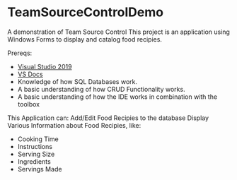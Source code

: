 # TeamSourceControlDemo
A demonstration of Team Source Control
This project is an application using Windows Forms to display and catalog food recipies.

Prereqs:
- [Visual Studio 2019](https://visualstudio.microsoft.com/downloads/)
- [VS Docs](https://docs.microsoft.com/en-us/visualstudio/get-started/visual-studio-ide?view=vs-2019)
- Knowledge of how SQL Databases work.
- A basic understanding of how CRUD Functionality works.
- A basic understanding of how the IDE works in combination
with the toolbox

This Application can:
Add/Edit Food Recipies to the database
Display Various Information about Food Recipies, like:

- Cooking Time
- Instructions
- Serving Size
- Ingredients
- Servings Made
